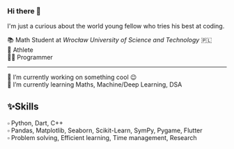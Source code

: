 ### Hi there 👋

I'm just a curious about the world young fellow who tries his best at coding. 

  📚 Math Student at <i>Wrocław University of Science and Technology</i> 🇵🇱 <br>
  💪 Athlete <br>
  👨‍💻 Programmer <br>

<hr>
  🔭 I’m currently working on something cool 😉 <br>
  🌱 I’m currently learning Maths, Machine/Deep Learning, DSA <br>

<h2>✨Skills</h2>
▫️ Python, Dart, C++ <br>
▫️ Pandas, Matplotlib, Seaborn, Scikit-Learn, SymPy, Pygame, Flutter <br>
▫️ Problem solving, Efficient learning, Time management, Research <br>

<!--
**kacper-daniel/kacper-daniel** is a ✨ _special_ ✨ repository because its `README.md` (this file) appears on your GitHub profile.

Here are some ideas to get you started:

- 🔭 I’m currently working on ...
- 🌱 I’m currently learning ...
- 👯 I’m looking to collaborate on ...
- 🤔 I’m looking for help with ...
- 💬 Ask me about ...
- 📫 How to reach me: ...
- 😄 Pronouns: ...
- ⚡ Fun fact: ...
-->
